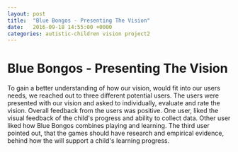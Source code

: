 ```yaml
---
layout: post
title:  "Blue Bongos - Presenting The Vision"
date:   2016-09-18 14:55:00 +0000
categories: autistic-children vision project2
---
```


# Blue Bongos - Presenting The Vision

To gain a better understanding of how our vision, would fit into our users needs, we reached out to three different potential users. The users were presented with our vision and asked to individually, evaluate and rate the vision. Overall feedback from the users was positive. One user, liked the visual feedback of the child's progress and ability to collect data. Other user liked how Blue Bongos combines playing and learning. The third user pointed out, that the games should have research and empirical evidence, behind how the will support a child's learning progress.
